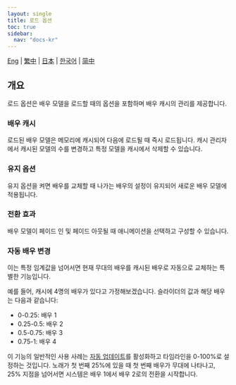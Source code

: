 ```yaml
---
layout: single
title: 로드 옵션
toc: true
sidebar:
  nav: "docs-kr"
---
```

[Eng](/dancexr/features/loader_options) | [繁中](/tw/dancexr/features/loader_options) | [日本](/jp/dancexr/features/loader_options) | [한국어](/kr/dancexr/features/loader_options) | [简中](/zh/dancexr/features/loader_options)


## 개요
로드 옵션은 배우 모델을 로드할 때의 옵션을 포함하며 배우 캐시의 관리를 제공합니다.

### 배우 캐시
로드된 배우 모델은 메모리에 캐시되어 다음에 로드될 때 즉시 로드됩니다. 캐시 관리자에서 캐시된 모델의 수를 변경하고 특정 모델을 캐시에서 삭제할 수 있습니다.

### 유지 옵션
유지 옵션을 켜면 배우를 교체할 때 나가는 배우의 설정이 유지되어 새로운 배우 모델에 적용됩니다.

### 전환 효과
배우 모델이 페이드 인 및 페이드 아웃될 때 애니메이션을 선택하고 구성할 수 있습니다.

### 자동 배우 변경
이는 특정 임계값을 넘어서면 현재 무대의 배우를 캐시된 배우로 자동으로 교체하는 특별한 기능입니다.

예를 들어, 캐시에 4명의 배우가 있다고 가정해보겠습니다. 슬라이더의 값과 해당 배우는 다음과 같습니다:
* 0-0.25: 배우 1
* 0.25-0.5: 배우 2
* 0.5-0.75: 배우 3
* 0.75-1: 배우 4

이 기능의 일반적인 사용 사례는 [자동 업데이트](autoupdate)를 활성화하고 타임라인을 0-100%로 설정하는 것입니다. 노래가 첫 번째 25%에 있을 때 첫 번째 배우가 무대에 나타나고, 25% 지점을 넘어서면 시스템은 배우 1에서 배우 2로의 전환을 시작합니다.